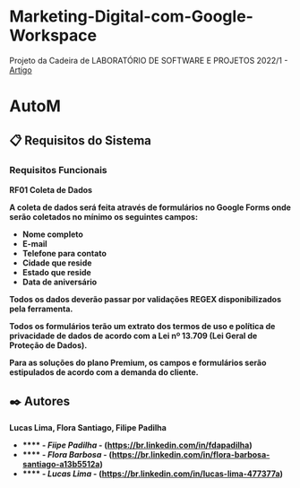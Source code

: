 # Marketing-Digital-com-Google-Workspace
Projeto da Cadeira de LABORATÓRIO DE SOFTWARE E PROJETOS 2022/1 - 
<a href="https://docs.google.com/document/d/1eOOMOofuuXGu5uqMa4ReT73d2BZBQ-_K0DUSBNY-k_A/edit?usp=sharing">Artigo</a>
# AutoM


## 📋 Requisitos do Sistema 
  <h3><b>Requisitos Funcionais</h3></p>
        <p>RF01 Coleta de Dados</p>
        <p>A coleta de dados será feita através de formulários no Google Forms onde serão coletados no mínimo os seguintes campos:</p>
        <ul> 
          <li>Nome completo</li>
          <li>E-mail</li>
          <li>Telefone para contato</li>
          <li>Cidade que reside</li>
          <li>Estado que reside</li>
          <li>Data de aniversário</li>
        </ul>
        <p>Todos os dados deverão passar por validações REGEX disponibilizados pela ferramenta.</p>
        <p>Todos os formulários terão um extrato dos termos de uso e política de privacidade de dados de acordo com a Lei nº 13.709 (Lei Geral de Proteção de Dados).</p>
        <p>Para as soluções do plano Premium, os campos e formulários serão estipulados de acordo com a demanda do cliente.</p>
        
        
        

## ✒️ Autores

Lucas Lima, Flora Santiago, Filipe Padilha

* **** - *Fiipe Padilha* - (https://br.linkedin.com/in/fdapadilha)
* **** - *Flora Barbosa* - (https://br.linkedin.com/in/flora-barbosa-santiago-a13b5512a)
* **** - *Lucas Lima* - (https://br.linkedin.com/in/lucas-lima-477377a)


